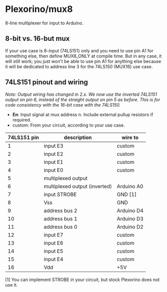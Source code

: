 # Plexorino/mux8

8-line multiplexer for input to Arduino.

## 8-bit vs. 16-but mux

If your use case is 8-input (74LS151) only and you need to use pin A1 for something else, then define MUX8_ONLY at compile time. But in any case, it will still work; you just won't be able to use pin A1 for anything else because it will be dedicated to address line 3 for the 74LS150 (MUX16) use case.

## 74LS151 pinout and wiring

*Note: Output wiring has changed in 2.x. We now use the inverted 74LS151 output on pin 6, instead of the straight output on pin 5 as before. This is for code consistency with the 16-bit case with the 74LS150.*

- **En**: Input signal at mux address n.  Include external pullup resistors if required.
- custom: From your circuit, according to your use case.

| 74LS151 pin | description | wire to |
|-----|-------|------------|
| 1   | input E3      | custom  |
| 2   | input E2       | custom  |
| 3   | input E1       | custom  |
| 4   | input E0       | custom  |
| 5   | multiplexed output | |
| 6   | multiplexed output (inverted) | Arduino A0 |
| 7   | input STROBE | GND \[1\] |
| 8   | Vss     | GND |
| 9 | address bus 2 | Arduino D4 |
| 10 | address bus 1 | Arduino D3 |
| 11 | address bus 0 | Arduino D2 |
| 12 | input E7 | custom |
| 13 | input E6 | custom | 
| 14 | input E5 | custom | 
| 15 | input E4 | custom |
| 16 | Vdd | +5V |

 \[1\] You can implement STROBE in your circuit, but stock Plexorino does not use it.
